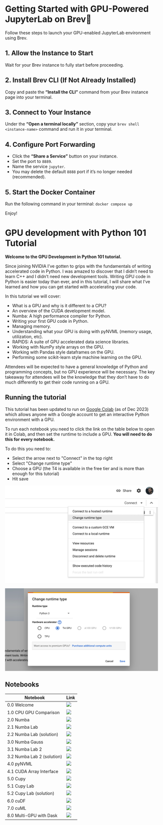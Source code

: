# Getting Started with GPU-Powered JupyterLab on Brev🤙

Follow these steps to launch your GPU-enabled JupyterLab environment using Brev.

## 1. Allow the Instance to Start
Wait for your Brev instance to fully start before proceeding.

## 2. Install Brev CLI (If Not Already Installed)
Copy and paste the **“Install the CLI”** command from your Brev instance page into your terminal.

## 3. Connect to Your Instance
Under the **“Open a terminal locally”** section, copy your `brev shell <instance-name>` command and run it in your terminal.

## 4. Configure Port Forwarding
- Click the **“Share a Service”** button on your instance.
- Set the port to `8889`.
- Name the service `jupyter`.
- You may delete the default `8888` port if it’s no longer needed (recommended).

## 5. Start the Docker Container
Run the following command in your terminal:
`docker compose up`

Enjoy!

# GPU development with Python 101 Tutorial

**Welcome to the GPU Development in Python 101 tutorial.**

Since joining NVIDIA I’ve gotten to grips with the fundamentals of writing accelerated code in Python. I was amazed to discover that I didn’t need to learn C++ and I didn’t need new development tools. Writing GPU code in Python is easier today than ever, and in this tutorial, I will share what I’ve learned and how you can get started with accelerating your code.

In this tutorial we will cover:
- What is a GPU and why is it different to a CPU?
- An overview of the CUDA development model.
- Numba: A high performance compiler for Python.
- Writing your first GPU code in Python.
- Managing memory.
- Understanding what your GPU is doing with pyNVML (memory usage, utilization, etc).
- RAPIDS: A suite of GPU accelerated data science libraries.
- Working with NumPy style arrays on the GPU.
- Working with Pandas style dataframes on the GPU.
- Performing some scikit-learn style machine learning on the GPU.

Attendees will be expected to have a general knowledge of Python and programming concepts, but no GPU experience will be necessary. The key takeaway for attendees will be the knowledge that they don’t have to do much differently to get their code running on a GPU.

## Running the tutorial

This tutorial has been updated to run on [Google Colab](https://colab.google/) (as of Dec 2023) which allows anyone with a Google account to get an interactive Python environment with a GPU.

To run each notebook you need to click the link on the table below to open it in Colab, and then set the runtime to include a GPU. **You will need to do this for every notebook.**

To do this you need to:
- Select the arrow next to "Connect" in the top right
- Select "Change runtime type"
- Choose a GPU (the T4 is available in the free tier and is more than enough for this tutorial)
- Hit save

![](images/colab-runtime-type.png)

![](images/colab-t4.png)

## Notebooks

| Notebook      | Link |
| ----------- | ----------- |
| 0.0 Welcome | [![](https://colab.research.google.com/assets/colab-badge.svg)](https://colab.research.google.com/github/NVIDIA/accelerated-computing-hub/blob/main/gpu-python-tutorial/0.0_Welcome.ipynb)|
| 1.0 CPU GPU Comparison | [![](https://colab.research.google.com/assets/colab-badge.svg)](https://colab.research.google.com/github/NVIDIA/accelerated-computing-hub/blob/main/gpu-python-tutorial/1.0_CPU_GPU_Comparison.ipynb)|
| 2.0 Numba | [![](https://colab.research.google.com/assets/colab-badge.svg)](https://colab.research.google.com/github/NVIDIA/accelerated-computing-hub/blob/main/gpu-python-tutorial/2.0_Numba.ipynb)|
| 2.1 Numba Lab | [![](https://colab.research.google.com/assets/colab-badge.svg)](https://colab.research.google.com/github/NVIDIA/accelerated-computing-hub/blob/main/gpu-python-tutorial/2.1_Numba_lab.ipynb)|
| 2.2 Numba Lab (solution) | [![](https://colab.research.google.com/assets/colab-badge.svg)](https://colab.research.google.com/github/NVIDIA/accelerated-computing-hub/blob/main/gpu-python-tutorial/2.2_Numba_lab_solution.ipynb)|
| 3.0 Numba Gauss | [![](https://colab.research.google.com/assets/colab-badge.svg)](https://colab.research.google.com/github/NVIDIA/accelerated-computing-hub/blob/main/gpu-python-tutorial/3.0_Numba_gauss.ipynb)|
| 3.1 Numba Lab 2 | [![](https://colab.research.google.com/assets/colab-badge.svg)](https://colab.research.google.com/github/NVIDIA/accelerated-computing-hub/blob/main/gpu-python-tutorial/3.1_Numba_lab_2.ipynb)|
| 3.2 Numba Lab 2 (solution) | [![](https://colab.research.google.com/assets/colab-badge.svg)](https://colab.research.google.com/github/NVIDIA/accelerated-computing-hub/blob/main/gpu-python-tutorial/3.2_Numba_lab_2_solution.ipynb)|
| 4.0 pyNVML | [![](https://colab.research.google.com/assets/colab-badge.svg)](https://colab.research.google.com/github/NVIDIA/accelerated-computing-hub/blob/main/gpu-python-tutorial/4.0_pyNVML.ipynb)|
| 4.1 CUDA Array Interface | [![](https://colab.research.google.com/assets/colab-badge.svg)](https://colab.research.google.com/github/NVIDIA/accelerated-computing-hub/blob/main/gpu-python-tutorial/4.1_CUDA_Array_Interface.ipynb)|
| 5.0 Cupy | [![](https://colab.research.google.com/assets/colab-badge.svg)](https://colab.research.google.com/github/NVIDIA/accelerated-computing-hub/blob/main/gpu-python-tutorial/5.0_Cupy.ipynb)|
| 5.1 Cupy Lab | [![](https://colab.research.google.com/assets/colab-badge.svg)](https://colab.research.google.com/github/NVIDIA/accelerated-computing-hub/blob/main/gpu-python-tutorial/5.1_Cupy_Lab.ipynb)|
| 5.2 Cupy Lab (solution) | [![](https://colab.research.google.com/assets/colab-badge.svg)](https://colab.research.google.com/github/NVIDIA/accelerated-computing-hub/blob/main/gpu-python-tutorial/5.2_Cupy_Lab_solution.ipynb)|
| 6.0 cuDF | [![](https://colab.research.google.com/assets/colab-badge.svg)](https://colab.research.google.com/github/NVIDIA/accelerated-computing-hub/blob/main/gpu-python-tutorial/6.0_cuDF.ipynb)|
| 7.0 cuML | [![](https://colab.research.google.com/assets/colab-badge.svg)](https://colab.research.google.com/github/NVIDIA/accelerated-computing-hub/blob/main/gpu-python-tutorial/7.0_cuML.ipynb)|
| 8.0 Multi-GPU with Dask | [![](https://colab.research.google.com/assets/colab-badge.svg)](https://colab.research.google.com/github/NVIDIA/accelerated-computing-hub/blob/main/gpu-python-tutorial/8.0_Multi-GPU_with_Dask.ipynb)|
